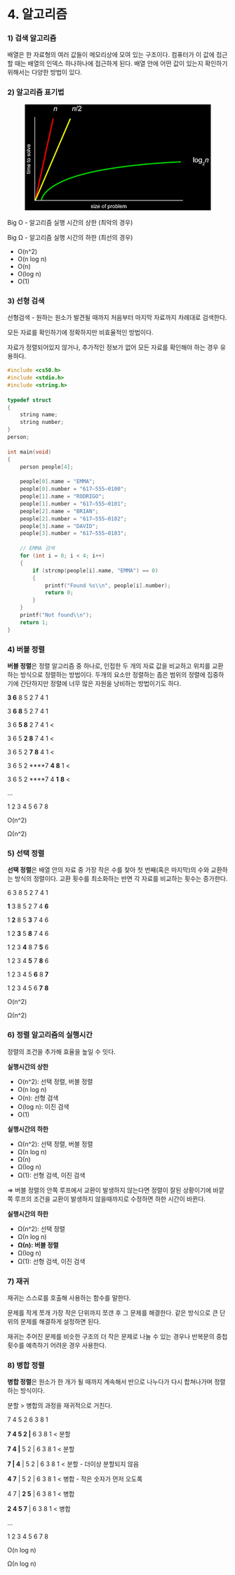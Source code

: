 # 4. 알고리즘

### 1) 검색 알고리즘

배열은 한 자료형의 여러 값들이 메모리상에 모여 있는 구조이다. 컴퓨터가 이 값에 접근할 때는 배열의 인덱스 하나하나에 접근하게 된다. 배열 안에 어떤 값이 있는지 확인하기 위해서는 다양한 방법이 있다.



### 2) 알고리즘 표기법

<figure><img src="../../.gitbook/assets/image (140).png" alt=""><figcaption></figcaption></figure>

Big O - 알고리즘 실행 시간의 상한 (최악의 경우)

Big Ω - 알고리즘 실행 시간의 하한 (최선의 경우)

* O(n^2)
* O(n log n)
* O(n)
* O(log n)
* O(1)



### 3) 선형 검색

선형검색 - 원하는 원소가 발견될 때까지 처음부터 마지막 자료까지 차례대로 검색한다.

모든 자료를 확인하기에 정확하지만 비효율적인 방법이다.

자료가 정렬되어있지 않거나, 추가적인 정보가 없어 모든 자료를 확인해야 하는 경우 유용하다.

```c
#include <cs50.h>
#include <stdio.h>
#include <string.h>

typedef struct
{
    string name;
    string number;
}
person;

int main(void)
{
    person people[4];

    people[0].name = "EMMA";
    people[0].number = "617–555–0100";
    people[1].name = "RODRIGO";
    people[1].number = "617–555–0101";
    people[2].name = "BRIAN";
    people[2].number = "617–555–0102";
    people[3].name = "DAVID";
    people[3].number = "617–555–0103";

    // EMMA 검색
    for (int i = 0; i < 4; i++)
    {
        if (strcmp(people[i].name, "EMMA") == 0)
        {
            printf("Found %s\\n", people[i].number);
            return 0;
        }
    }
    printf("Not found\\n");
    return 1;
}
```



### 4) 버블 정렬

**버블 정렬**은 정렬 알고리즘 중 하나로, 인접한 두 개의 자료 값을 비교하고 위치를 교환하는 방식으로 정렬하는 방법이다. 두개의 요소만 정렬하는 좁은 범위의 정렬에 집중하기에 간단하지만 정렬에 너무 많은 자원을 낭비하는 방법이기도 하다.

**3 6** 8 5 2 7 4 1

3 **6 8** 5 2 7 4 1

3 6 **5 8** 2 7 4 1 <

3 6 5 **2 8** 7 4 1 <

3 6 5 2 **7** **8** 4 1 <

3 6 5 2 \*\*\*\*7 **4 8** 1 <

3 6 5 2 \*\*\*\*7 4 **1** **8** <

…

1 2 3 4 5 6 7 8

O(n^2)

Ω(n^2)



### 5) 선택 정렬

**선택 정렬**은 배열 안의 자료 중 가장 작은 수를 찾아 첫 번째(혹은 마지막)의 수와 교환하는 방식의 정렬이다. 교환 횟수를 최소화하는 반면 각 자료를 비교하는 횟수는 증가한다.

6 3 8 5 2 7 4 1

**1** 3 8 5 2 7 4 **6**

1 **2** 8 5 **3** 7 4 6

1 2 **3** 5 **8** 7 4 6

1 2 3 **4** 8 7 **5** 6

1 2 3 4 **5** 7 **8** 6

1 2 3 4 5 **6** 8 **7**

1 2 3 4 5 6 **7** **8**

O(n^2)

Ω(n^2)



### 6) 정렬 알고리즘의 실행시간

정렬의 조건을 추가해 효율을 높일 수 잇다.

**실행시간의 상한**

* O(n^2): 선택 정렬, 버블 정렬
* O(n log n)
* O(n): 선형 검색
* O(log n): 이진 검색
* O(1)

**실행시간의 하한**

* Ω(n^2): 선택 정렬, 버블 정렬
* Ω(n log n)
* Ω(n)
* Ω(log n)
* Ω(1): 선형 검색, 이진 검색

⇒ 버블 정렬의 안쪽 루프에서 교환이 발생하지 않는다면 정렬이 잘된 상황이기에 바깥쪽 루프의 조건을 교환이 발생하지 않을때까지로 수정하면 하한 시간이 바뀐다.

**실행시간의 하한**

* Ω(n^2): 선택 정렬
* Ω(n log n)
* **Ω(n): 버블 정렬**
* Ω(log n)
* Ω(1): 선형 검색, 이진 검색



### 7) 재귀

재귀는 스스로를 호출해 사용하는 함수를 말한다.

문제를 작게 쪼개 가장 작은 단위까지 쪼갠 후 그 문제를 해결한다. 같은 방식으로 큰 단위의 문제를 해결하게 설정하면 된다.

재귀는 주어진 문제를 비슷한 구조의 더 작은 문제로 나눌 수 있는 경우나 반복문의 중첩 횟수를 예측하기 어려운 경우 사용한다.



### 8) 병합 정렬

**병합 정렬**은 원소가 한 개가 될 때까지 계속해서 반으로 나누다가 다시 합쳐나가며 정렬하는 방식이다.

분할 > 병합의 과정을 재귀적으로 거친다.

7 4 5 2 6 3 8 1

**7 4 5 2 |** 6 3 8 1 < 분할

**7 4 |** 5 2 | 6 3 8 1 < 분할

**7 | 4** | 5 2 | 6 3 8 1 < 분할 - 더이상 분할되지 않음

**4 7** | 5 2 | 6 3 8 1 < 병합 - 작은 숫자가 먼저 오도록

4 7 | **2 5** | 6 3 8 1 < 병합

**2 4 5 7** | 6 3 8 1 < 병합

…

1 2 3 4 5 6 7 8

O(n log n)

Ω(n log n)
